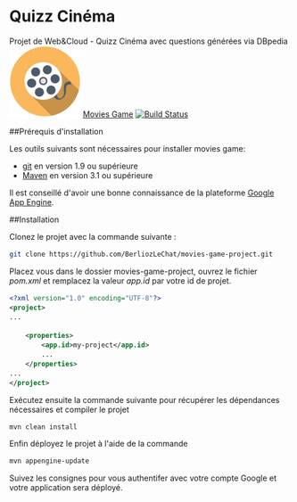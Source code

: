 # Quizz Cinéma
Projet de Web&amp;Cloud - Quizz Cinéma avec questions générées via DBpedia
<img src="https://raw.githubusercontent.com/BerliozLeChat/movies-game-project/master/src/main/webapp/Film-icon.png" alt="Logo" style="width: 128px; height:128px;"/>
[Movies Game](https://moviesgameoff.appspot.com/ "le site Movies Game")
[![Build Status](https://travis-ci.org/BerliozLeChat/movies-game-project.svg?branch=master)](https://travis-ci.org/BerliozLeChat/movies-game-project)

##Prérequis d'installation

Les outils suivants sont nécessaires pour installer movies game:
* [git](https://git-scm.com/) en version 1.9 ou supérieure
* [Maven](https://maven.apache.org/) en version 3.1 ou supérieure

Il est conseillé d'avoir une bonne connaissance de la plateforme [Google App Engine](https://cloud.google.com/appengine/docs).

##Installation

Clonez le projet avec la commande suivante :
```bash
git clone https://github.com/BerliozLeChat/movies-game-project.git
```
Placez vous dans le dossier movies-game-project, ouvrez le fichier *pom.xml* et remplacez la valeur *app.id* par votre id de projet.
```xml
<?xml version="1.0" encoding="UTF-8"?>
<project>
...

    <properties>
        <app.id>my-project</app.id>
        ...
    </properties>
...
</project>
```

Exécutez ensuite la commande suivante pour récupérer les dépendances nécessaires et compiler le projet
```bash
mvn clean install
```

Enfin déployez le  projet à l'aide de la commande
```bash
mvn appengine-update
```
Suivez les consignes pour vous authentifer avec votre compte Google et votre application sera déployé.
